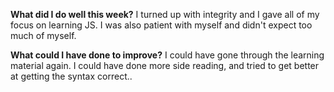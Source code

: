 <b>What did I do well this week?</b>
I turned up with integrity and I gave all of my focus on learning JS. I was also patient with myself and didn't expect too much of myself.

<b>What could I have done to improve?</b>
I could have gone through the learning material again. I could have done more side reading, and tried to get better at getting the syntax correct.. 
